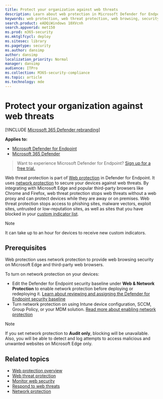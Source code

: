 ```yaml
---
title: Protect your organization against web threats
description: Learn about web protection in Microsoft Defender for Endpoint and how it can protect your organization.
keywords: web protection, web threat protection, web browsing, security, phishing, malware, exploit, websites, network protection, Edge, Internet Explorer, Chrome, Firefox, web browser 
search.product: eADQiWindows 10XVcnh
search.appverid: met150
ms.prod: m365-security
ms.mktglfcycl: deploy
ms.sitesec: library
ms.pagetype: security
ms.author: dansimp
author: dansimp
localization_priority: Normal
manager: dansimp
audience: ITPro
ms.collection: M365-security-compliance
ms.topic: article
ms.technology: mde
---
```


# Protect your organization against web threats

[!INCLUDE [Microsoft 365 Defender rebranding](../../includes/microsoft-defender.md)]

**Applies to:**
- [Microsoft Defender for Endpoint](https://go.microsoft.com/fwlink/p/?linkid=2154037)
- [Microsoft 365 Defender](https://go.microsoft.com/fwlink/?linkid=2118804)

>Want to experience Microsoft Defender for Endpoint? [Sign up for a free trial.](https://www.microsoft.com/microsoft-365/windows/microsoft-defender-atp?ocid=docs-wdatp-main-abovefoldlink&rtc=1)

Web threat protection is part of [Web protection](web-protection-overview.md) in Defender for Endpoint. It uses [network protection](network-protection.md) to secure your devices against web threats. By integrating with Microsoft Edge and popular third-party browsers like Chrome and Firefox, web threat protection stops web threats without a web proxy and can protect devices while they are away or on premises. Web threat protection stops access to phishing sites, malware vectors, exploit sites, untrusted or low-reputation sites, as well as sites that you have blocked in your [custom indicator list](manage-indicators.md).

>[!Note]
>It can take up to an hour for devices to receive new custom indicators.

## Prerequisites
Web protection uses network protection to provide web browsing security on Microsoft Edge and third-party web browsers.

To turn on network protection on your devices:
- Edit the Defender for Endpoint security baseline under **Web & Network Protection** to enable network protection before deploying or redeploying it. [Learn about reviewing and assigning the Defender for Endpoint security baseline](configure-machines-security-baseline.md#review-and-assign-the-microsoft-defender-for-endpoint-security-baseline)
- Turn network protection on using Intune device configuration, SCCM, Group Policy, or your MDM solution. [Read more about enabling network protection](enable-network-protection.md)  

>[!Note]
>If you set network protection to **Audit only**, blocking will be unavailable. Also, you will be able to detect and log attempts to access malicious and unwanted websites on Microsoft Edge only.

## Related topics

- [Web protection overview](web-protection-overview.md)
- [Web threat protection](web-threat-protection.md)
- [Monitor web security](web-protection-monitoring.md)
- [Respond to web threats](web-protection-response.md)
- [Network protection](network-protection.md)
